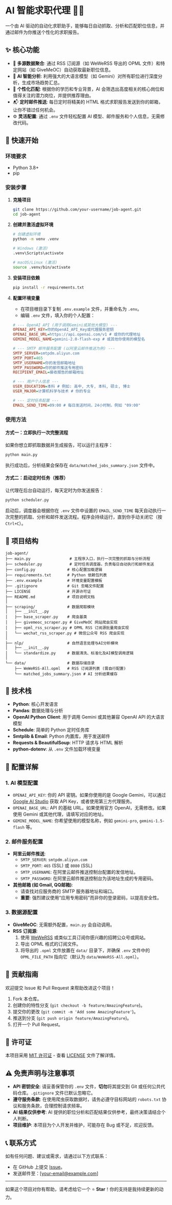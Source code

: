 # AI 智能求职代理 🤖💼

一个由 AI 驱动的自动化求职助手，能够每日自动抓取、分析和匹配职位信息，并通过邮件为你推送个性化的求职报告。

## ✨ 核心功能

- 📡 **多源数据聚合**: 通过 RSS 订阅源（如 WeWeRSS 导出的 OPML 文件）和特定网站（如 GiveMeOC）自动获取最新职位信息。
- 🧠 **AI 智能分析**: 利用强大的大语言模型（如 Gemini）对所有职位进行深度分析，生成市场趋势汇总。
- 🎯 **个性化匹配**: 根据你的学历和专业背景，AI 会筛选出高度相关的核心岗位和值得关注的潜力岗位，并提供推荐理由。
- 📬 **定时邮件推送**: 每日定时将精美的 HTML 格式求职报告发送到你的邮箱，让你不错过任何机会。
- ⚙️ **灵活配置**: 通过 `.env` 文件轻松配置 AI 模型、邮件服务和个人信息，无需修改代码。

## 🚀 快速开始

### 环境要求

- Python 3.8+
- pip

### 安装步骤

1.  **克隆项目**
    ```bash
    git clone https://github.com/your-username/job-agent.git
    cd job-agent
    ```

2.  **创建并激活虚拟环境**
    ```bash
    # 创建虚拟环境
    python -m venv .venv

    # Windows (激活)
    .venv\Scripts\activate

    # macOS/Linux (激活)
    source .venv/bin/activate
    ```

3.  **安装项目依赖**
    ```bash
    pip install -r requirements.txt
    ```

4.  **配置环境变量**
    *   在项目根目录下复制 `.env.example` 文件，并重命名为 `.env`。
    *   编辑 `.env` 文件，填入你的个人配置：

    ```ini
    # --- OpenAI API (用于调用Gemini或其他大模型) ---
    OPENAI_API_KEY=你的OpenAI_API_Key或代理服务密钥
    OPENAI_BASE_URL=https://api.openai.com/v1 # 或你的代理地址
    GEMINI_MODEL_NAME=gemini-2.0-flash-exp # 或其他你使用的模型名

    # --- SMTP 邮件服务配置 (以阿里云邮件推送为例) ---
    SMTP_SERVER=smtpdm.aliyun.com
    SMTP_PORT=465
    SMTP_USERNAME=你的发信邮箱地址
    SMTP_PASSWORD=你的邮件推送专用密码
    RECIPIENT_EMAIL=接收报告的邮箱地址

    # --- 用户个人信息 ---
    USER_EDUCATION=本科 # 例如: 高中, 大专, 本科, 硕士, 博士
    USER_MAJOR=计算机科学与技术 # 你的专业

    # --- 定时任务配置 ---
    EMAIL_SEND_TIME=09:00 # 每日发送时间，24小时制，例如 "09:00"
    ```

### 使用方法

#### 方式一：立即执行一次完整流程

如果你想立即抓取数据并生成报告，可以运行主程序：

```bash
python main.py
```

执行成功后，分析结果会保存在 `data/matched_jobs_summary.json` 文件中。

#### 方式二：启动定时任务（推荐）

让代理在后台自动运行，每天定时为你发送报告：

```bash
python scheduler.py
```

启动后，调度器会根据你在 `.env` 文件中设置的 `EMAIL_SEND_TIME` 每天自动执行一次完整的抓取、分析和邮件发送流程。程序会持续运行，直到你手动关闭它（按 `Ctrl+C`）。

## 📁 项目结构

```
job-agent/
├── main.py                 # 主程序入口，执行一次完整的抓取与分析流程
├── scheduler.py            # 定时任务调度器，负责每日自动执行和邮件发送
├── config.py              # 核心配置加载逻辑
├── requirements.txt       # Python 依赖包列表
├── .env.example           # 环境变量配置模板
├── .gitignore             # Git 忽略文件配置
├── LICENSE                # 开源许可证
├── README.md              # 项目说明文档
│
├── scraping/              # 数据爬取模块
│   ├── __init__.py
│   ├── base_scraper.py    # 爬虫基类
│   ├── givemeoc_scraper.py # GiveMeOC 网站爬虫实现
│   ├── opml_rss_scraper.py # OPML RSS 订阅源批量爬虫实现
│   └── wechat_rss_scraper.py # 微信公众号 RSS 爬虫实现
│
├── nlp/                   # 自然语言处理与AI分析模块
│   ├── __init__.py
│   └── standardize.py     # 数据清洗、标准化及AI模型调用逻辑
│
└── data/                  # 数据存储目录
    ├── WeWeRSS-All.opml   # RSS 订阅源列表 (需自行配置)
    └── matched_jobs_summary.json # AI 分析结果缓存
```

## 🔧 技术栈

- **Python**: 核心开发语言
- **Pandas**: 数据处理与分析
- **OpenAI Python Client**: 用于调用 Gemini 或其他兼容 OpenAI API 的大语言模型
- **Schedule**: 简单的 Python 定时任务库
- **Smtplib & Email**: Python 内置库，用于发送邮件
- **Requests & BeautifulSoup**: HTTP 请求与 HTML 解析
- **python-dotenv**: 从 `.env` 文件加载环境变量

## 📝 配置详解

### 1. AI 模型配置

-   `OPENAI_API_KEY`: 你的 API 密钥。如果你使用的是 Google Gemini，可以通过 [Google AI Studio](https://aistudio.google.com/) 获取 API Key，或者使用第三方代理服务。
-   `OPENAI_BASE_URL`: API 的基础 URL。如果使用官方 OpenAI，无需修改。如果使用 Gemini 或其他代理，请填写对应的地址。
-   `GEMINI_MODEL_NAME`: 你希望使用的模型名称，例如 `gemini-pro`, `gemini-1.5-flash` 等。

### 2. 邮件服务配置

-   **阿里云邮件推送**:
    -   `SMTP_SERVER`: `smtpdm.aliyun.com`
    -   `SMTP_PORT`: `465` (SSL) 或 `8080` (SSL)
    -   `SMTP_USERNAME`: 在阿里云邮件推送控制台配置的发信地址。
    -   `SMTP_PASSWORD`: 在阿里云邮件推送控制台为该地址生成的专用密码。
-   **其他邮箱 (如 Gmail, QQ邮箱)**:
    -   请查找对应服务商的 SMTP 服务器地址和端口。
    -   **重要**: 强烈建议使用“应用专用密码”而非你的登录密码，以提高安全性。

### 3. 数据源配置

-   **GiveMeOC**: 无需额外配置，`main.py` 会自动调用。
-   **RSS 订阅源**:
    1.  使用 [WeWeRSS](https://wewe.tom.com/) 或类似工具订阅你感兴趣的招聘公众号或网站。
    2.  导出 OPML 格式的订阅文件。
    3.  将导出的 `.opml` 文件放置在 `data/` 目录下，并确保 `.env` 文件中的 `OPML_FILE_PATH` 指向它（默认为 `data/WeWeRSS-All.opml`）。

## 🤝 贡献指南

欢迎提交 Issue 和 Pull Request 来帮助改进这个项目！

1.  Fork 本仓库。
2.  创建你的特性分支 (`git checkout -b feature/AmazingFeature`)。
3.  提交你的更改 (`git commit -m 'Add some AmazingFeature'`)。
4.  推送到分支 (`git push origin feature/AmazingFeature`)。
5.  打开一个 Pull Request。

## 📄 许可证

本项目采用 [MIT 许可证](LICENSE) - 查看 [LICENSE](LICENSE) 文件了解详情。

## ⚠️ 免责声明与注意事项

-   **API 密钥安全**: 请妥善保管你的 `.env` 文件，**切勿**将其提交到 Git 或任何公共代码仓库。`.gitignore` 文件已默认忽略它。
-   **遵守服务条款**: 在使用爬虫获取数据时，请务必遵守目标网站的 `robots.txt` 协议和服务条款，合理控制请求频率。
-   **AI 结果仅供参考**: AI 提供的职位分析和匹配结果仅供参考，最终决策请结合个人判断。
-   **项目维护**: 本项目为个人开发并维护，可能存在 Bug 或不足，欢迎反馈。

## 📞 联系方式

如有任何问题、建议或需求，请通过以下方式联系：

-   在 GitHub 上提交 [Issue](https://github.com/your-username/job-agent/issues)。
-   发送邮件至：[your-email@example.com]

---

如果这个项目对你有帮助，请考虑给它一个 ⭐ **Star**！你的支持是我持续更新的动力。